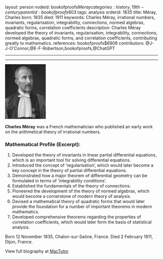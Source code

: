 layout: person
nodeid: bookofproofs$Meray
categories: history,19th-century
parentid: bookofproofs$603
tags: analysis
orderid: 1835
title: Méray, Charles
born: 1835
died: 1911
keywords: Charles Méray, irrational numbers, invariants, regularisation, integrability, connections, normed algebras, quadratic forms, correlation coefficients
description: Charles Méray developed the theory of invariants, regularisation, integrability, connections, normed algebras, quadratic forms, and correlation coefficients, contributing greatly to mathematics.
references: bookofproofs$6909
contributors: @J-J-O'Connor,@E-F-Robertson,bookofproofs,@ChatGPT

---



---

![Meray.jpg](https://github.com/bookofproofs/bookofproofs.github.io/blob/main/_sources/_assets/images/portraits/Meray.jpg?raw=true)

**Charles Méray** was a French mathematician who published an early work on the arithmetical theory of irrational numbers.

### Mathematical Profile (Excerpt):
1. Developed the theory of invariants in linear partial differential equations, which is an important tool for solving differential equations.
2. Introduced the concept of ‘regularisation’, which would later become a key concept in the theory of partial differential equations. 
3. Demonstrated how a major theorem of differential geometry can be formulated in terms of ‘integrability conditions’.
4. Established the fundamentals of the theory of connections.
5. Pioneered the development of the theory of normed algebras, which would become a cornerstone of modern theory of analysis.
6. Devised a mathematical theory of quadratic forms that would later provide the foundation for a number of important theorems in modern mathematics.
7. Developed comprehensive theorems regarding the properties of correlation coefficients, which would later form the basis of statistical analysis.

Born 12 November 1835, Chalon-sur-Saône, France. Died 2 February 1911, Dijon, France.

View full biography at [MacTutor](https://mathshistory.st-andrews.ac.uk/Biographies/Meray/)
